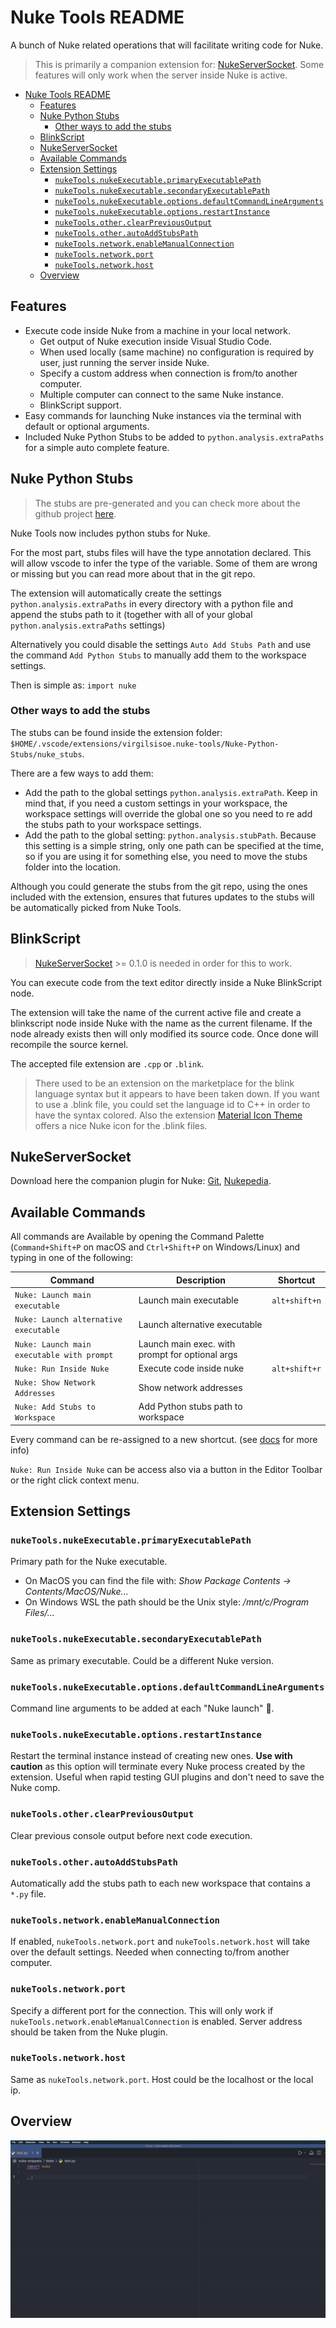 # Nuke Tools README

A bunch of Nuke related operations that will facilitate writing code for Nuke.

> This is primarily a companion extension for: [NukeServerSocket](#nukeserversocket). Some features will only work when the server inside Nuke is active.

- [Nuke Tools README](#nuke-tools-readme)
  - [Features](#features)
  - [Nuke Python Stubs](#nuke-python-stubs)
    - [Other ways to add the stubs](#other-ways-to-add-the-stubs)
  - [BlinkScript](#blinkscript)
  - [NukeServerSocket](#nukeserversocket)
  - [Available Commands](#available-commands)
  - [Extension Settings](#extension-settings)
    - [`nukeTools.nukeExecutable.primaryExecutablePath`](#nuketoolsnukeexecutableprimaryexecutablepath)
    - [`nukeTools.nukeExecutable.secondaryExecutablePath`](#nuketoolsnukeexecutablesecondaryexecutablepath)
    - [`nukeTools.nukeExecutable.options.defaultCommandLineArguments`](#nuketoolsnukeexecutableoptionsdefaultcommandlinearguments)
    - [`nukeTools.nukeExecutable.options.restartInstance`](#nuketoolsnukeexecutableoptionsrestartinstance)
    - [`nukeTools.other.clearPreviousOutput`](#nuketoolsotherclearpreviousoutput)
    - [`nukeTools.other.autoAddStubsPath`](#nuketoolsotherautoaddstubspath)
    - [`nukeTools.network.enableManualConnection`](#nuketoolsnetworkenablemanualconnection)
    - [`nukeTools.network.port`](#nuketoolsnetworkport)
    - [`nukeTools.network.host`](#nuketoolsnetworkhost)
  - [Overview](#overview)

## Features

* Execute code inside Nuke from a machine in your local network.
  * Get output of Nuke execution inside Visual Studio Code.
  * When used locally (same machine) no configuration is required by user, just running the server inside Nuke.
  * Specify a custom address when connection is from/to another computer.
  * Multiple computer can connect to the same Nuke instance.
  * BlinkScript support.
* Easy commands for launching Nuke instances via the terminal with default or optional arguments.
* Included Nuke Python Stubs to be added to `python.analysis.extraPaths` for a simple auto complete feature.

## Nuke Python Stubs

> The stubs are pre-generated and you can check more about the github project [here](https://github.com/sisoe24/Nuke-Python-Stubs).

Nuke Tools now includes python stubs for Nuke. 

For the most part, stubs files will have the type annotation declared. This will allow vscode to infer the type of the variable. Some of them are wrong or missing but you can read more about that in the git repo.

The extension will automatically create the settings `python.analysis.extraPaths` in every directory with a python file and append the stubs path to it (together with all of your global `python.analysis.extraPaths` settings)

Alternatively you could disable the settings `Auto Add Stubs Path` and use the command `Add Python Stubs` to manually add them to the workspace settings.

Then is simple as: `import nuke`

### Other ways to add the stubs

The stubs can be found inside the extension folder: `$HOME/.vscode/extensions/virgilsisoe.nuke-tools/Nuke-Python-Stubs/nuke_stubs`.

There are a few ways to add them:

* Add the path to the global settings `python.analysis.extraPath`. Keep in mind that, if you need a custom settings in your workspace, the workspace settings will override the global one so you need to re add the stubs path to your workspace settings. 
* Add the path to the global setting: `python.analysis.stubPath`. Because this setting is a simple string, only one path can be specified at the time, so if you are using it for something else, you need to move the stubs folder into the location.

Although you could generate the stubs from the git repo, using the ones included with the extension, ensures that futures updates to the stubs will be automatically picked from Nuke Tools.

## BlinkScript

>  [NukeServerSocket](#nukeserversocket) >= 0.1.0 is needed in order for this to work.

You can execute code from the text editor directly inside a Nuke BlinkScript node.

The extension will take the name of the current active file and create a blinkscript node inside Nuke with the name as the current filename. If the node already exists then will only modified its source code. Once done will recompile the source kernel.

The accepted file extension are `.cpp` or `.blink`.

> There used to be an extension on the marketplace for the blink language syntax but it appears to have been taken down. If you want to use a .blink file, you could set the language id to C++ in order to have the syntax colored. Also the extension [Material Icon Theme](https://marketplace.visualstudio.com/items?itemName=PKief.material-icon-theme) offers a nice Nuke icon for the .blink files.

## NukeServerSocket

Download here the companion plugin for Nuke: [Git](https://github.com/sisoe24/NukeServerSocket), [Nukepedia](http://www.nukepedia.com/python/misc/nukeserversocket).

## Available Commands

All commands are Available by opening the Command Palette (`Command+Shift+P` on macOS and `Ctrl+Shift+P` on Windows/Linux) and typing in one of the following:

| Command                                    | Description                                     | Shortcut      |
| ------------------------------------------ | ----------------------------------------------- | ------------- |
| `Nuke: Launch main executable`             | Launch main executable                          | `alt+shift+n` |
| `Nuke: Launch alternative executable`      | Launch alternative executable                   |               |
| `Nuke: Launch main executable with prompt` | Launch main exec. with prompt for optional args |               |
| `Nuke: Run Inside Nuke`                    | Execute code inside nuke                        | `alt+shift+r` |
| `Nuke: Show Network Addresses`             | Show network addresses                          |               |
| `Nuke: Add Stubs to Workspace`             | Add Python stubs path to workspace              |               |

Every command can be re-assigned to a new shortcut. (see [docs](https://code.visualstudio.com/docs/getstarted/keybindings) for more info)

`Nuke: Run Inside Nuke` can be access also via a button in the Editor Toolbar or the right click context menu.

## Extension Settings

### `nukeTools.nukeExecutable.primaryExecutablePath`

Primary path for the Nuke executable.

* On MacOS you can find the file with: _Show Package Contents -> Contents/MacOS/Nuke..._
* On Windows WSL the path should be the Unix style: _/mnt/c/Program Files/..._

### `nukeTools.nukeExecutable.secondaryExecutablePath`

Same as primary executable. Could be a different Nuke version.

### `nukeTools.nukeExecutable.options.defaultCommandLineArguments`

Command line arguments to be added at each "Nuke launch" 🚀.

### `nukeTools.nukeExecutable.options.restartInstance`

Restart the terminal instance instead of creating new ones. **Use with caution** as this option will terminate every Nuke process created by the extension. Useful when rapid testing GUI plugins and don't need to save the Nuke comp.

### `nukeTools.other.clearPreviousOutput`

Clear previous console output before next code execution.

### `nukeTools.other.autoAddStubsPath`

Automatically add the stubs path to each new workspace that contains a `*.py` file.

### `nukeTools.network.enableManualConnection`

If enabled, `nukeTools.network.port` and `nukeTools.network.host` will take over the default settings. Needed when connecting to/from another computer.

### `nukeTools.network.port`

Specify a different port for the connection. This will only work if `nukeTools.network.enableManualConnection` is enabled. Server address should be taken from the Nuke plugin.

### `nukeTools.network.host`

Same as `nukeTools.network.port`. Host could be the localhost or the local ip.

## Overview

![auto-complete](images/auto_complete.gif)

